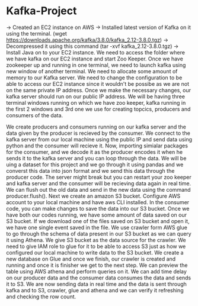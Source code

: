 # Kafka-Project

-> Created an EC2 instance on AWS 
-> Installed latest version of Kafka on it using the terminal.
   (wget https://downloads.apache.org/kafka/3.8.0/kafka_2.12-3.8.0.tgz)
-> Decompressed it using this command (tar -xvf kafka_2.12-3.8.0.tgz)
-> Install Java on to your EC2 instance. 
We need to access the folder where we have kafka on our EC2 instance and start Zoo Keeper. 
Once we have zookeeper up and running in one terminal, we need to launch kafka using new window of another terminal.
We need to allocate some amount of memory to our Kafka server. 
We need to change the configuration to be able to access our EC2 instance since it wouldn't be possibe as we are not on the same private IP address. 
Once we make the necessary changes, our kafka server should run on our public IP address. 
We will be having three terminal windows running on which we have zoo keeper, kafka running in the first 2 windows and 3rd one we use for creating topcics, producers and consumers of the data.

We create producers and consumers running on our kafka server and the data given by the producer is recieved by the consumer.
We connect to the kafka server from our local machine using the public IP and send data using python and the consumer will recieve it.
Now, importing simialar packages for the consumer, and we decode it as the producer encodes it when he sends it to the kafka server and you can loop through the data.
We will be uing a dataset for this project and we go through it using pandas and we converst this data into json format and we send this data through the producer code.
The server might break but you can restart your zoo keeper and kafka server and the consumer will be recieving data again in real time.
We can flush out the old data and send in the new data using the command producer.flush().
Next we create an amazon S3 bucket.
Configure AWS account to your local machine and have aws CLI installed. 
In the consumer code, you can make changes to save the data into our S3 bucket.
Once we have both our codes running, we have some amount of data saved on our S3 bucket. If we download one of the files saved on S3 bucket and open it, we have one single event saved in the file.
We use crawler form AWS glue to go through the schema of data present in our S3 bucket as we can query it using Athena.
We give S3 bucket as the data source for the crawler. We need to give IAM role to glue for it to be able to access S3 just as how we configured our local machine to write data to the S3 bucket. 
We create a new database on Glue and once we finish, our crawler is created and running and once it is finisher we get to the next step.
We can preview the table using AWS athena and perform queries on it. 
We can add time delay on our producer data and the consumer data consumes the data and sends it to S3. 
We are now sending data in real time and the data is sent through kafka and to S3, crawler, glue and athena and we can verify it refreshing and checking the row count.
